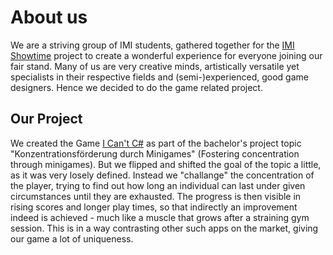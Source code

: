 # About us
We are a striving group of IMI students, gathered together for the [IMI Showtime](https://showtime.f4.htw-berlin.de/ss22/) project to create a wonderful experience for everyone joining our fair stand.
Many of us are very creative minds, artistically versatile yet specialists in their respective fields and (semi-)experienced, good game designers. Hence we decided to do the game related project.

## Our Project

We created the Game [I Can't C#](https://github.com/ChariotGames/Minigame) as part of the bachelor's project topic "Konzentrationsförderung durch Minigames" (Fostering concentration through minigames). But we flipped and shifted the goal of the topic a little, as it was very losely defined. Instead we "challange" the concentration of the player, trying to find out how long an individual can last under given circumstances until they are exhausted. The progress is then visible in rising scores and longer play times, so that indirectly an improvement indeed is achieved - much like a muscle that grows after a straining gym session. This is in a way contrasting other such apps on the market, giving our game a lot of uniqueness.
